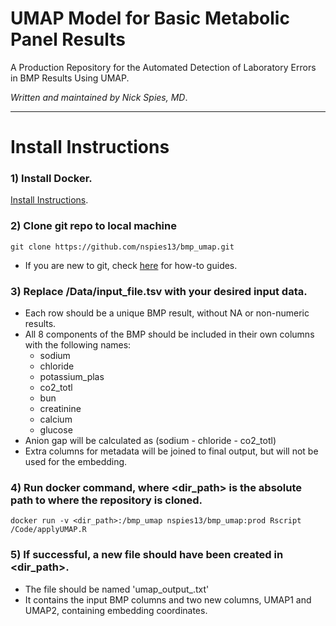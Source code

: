 # UMAP Model for Basic Metabolic Panel Results

A Production Repository for the Automated Detection of Laboratory Errors in BMP Results Using UMAP.

*Written and maintained by Nick Spies, MD*.

--- 

# Install Instructions

### 1) Install Docker. 
[Install Instructions](https://docs.docker.com/get-docker/).


### 2) Clone git repo to local machine 
```
git clone https://github.com/nspies13/bmp_umap.git
```
- If you are new to git, check [here](https://docs.github.com/en/repositories/creating-and-managing-repositories/cloning-a-repository) for how-to guides.


### 3) Replace /Data/input_file.tsv with your desired input data. 
- Each row should be a unique BMP result, without NA or non-numeric results.
- All 8 components of the BMP should be included in their own columns with the following names: 
	- sodium
	- chloride
	- potassium_plas
	- co2_totl
	- bun
	- creatinine
	- calcium
	- glucose
- Anion gap will be calculated as (sodium - chloride - co2_totl)
- Extra columns for metadata will be joined to final output, but will not be used for the embedding.


### 4) Run docker command, where <dir_path> is the absolute path to where the repository is cloned. 
```	
docker run -v <dir_path>:/bmp_umap nspies13/bmp_umap:prod Rscript /Code/applyUMAP.R
```

### 5) If successful, a new file should have been created in <dir_path>.
- The file should be named 'umap_output_<TIMESTAMP>.txt' 
- It contains the input BMP columns and two new columns, UMAP1 and UMAP2, containing embedding coordinates. 
